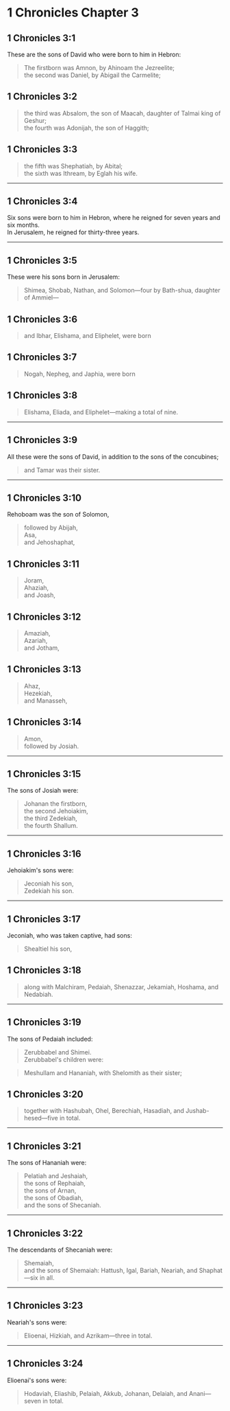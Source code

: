 # 1 Chronicles Chapter 3

## 1 Chronicles 3:1

These are the sons of David who were born to him in Hebron:

> The firstborn was Amnon, by Ahinoam the Jezreelite;  
> the second was Daniel, by Abigail the Carmelite;

## 1 Chronicles 3:2

> the third was Absalom, the son of Maacah, daughter of Talmai king of Geshur;  
> the fourth was Adonijah, the son of Haggith;

## 1 Chronicles 3:3

> the fifth was Shephatiah, by Abital;  
> the sixth was Ithream, by Eglah his wife.

---

## 1 Chronicles 3:4

Six sons were born to him in Hebron, where he reigned for seven years and six months.  
In Jerusalem, he reigned for thirty-three years.

---

## 1 Chronicles 3:5

These were his sons born in Jerusalem:

> Shimea, Shobab, Nathan, and Solomon—four by Bath-shua, daughter of Ammiel—

## 1 Chronicles 3:6

> and Ibhar, Elishama, and Eliphelet, were born

## 1 Chronicles 3:7

> Nogah, Nepheg, and Japhia, were born

## 1 Chronicles 3:8

> Elishama, Eliada, and Eliphelet—making a total of nine.

---

## 1 Chronicles 3:9

All these were the sons of David, in addition to the sons of the concubines;

> and Tamar was their sister.

---

## 1 Chronicles 3:10

Rehoboam was the son of Solomon,

> followed by Abijah,  
> Asa,  
> and Jehoshaphat,

## 1 Chronicles 3:11

> Joram,  
> Ahaziah,  
> and Joash,

## 1 Chronicles 3:12

> Amaziah,  
> Azariah,  
> and Jotham,

## 1 Chronicles 3:13

> Ahaz,  
> Hezekiah,  
> and Manasseh,

## 1 Chronicles 3:14

> Amon,  
> followed by Josiah.

---

## 1 Chronicles 3:15

The sons of Josiah were:

> Johanan the firstborn,  
> the second Jehoiakim,  
> the third Zedekiah,  
> the fourth Shallum.

---

## 1 Chronicles 3:16

Jehoiakim's sons were:

> Jeconiah his son,  
> Zedekiah his son.

---

## 1 Chronicles 3:17

Jeconiah, who was taken captive, had sons:

> Shealtiel his son,

## 1 Chronicles 3:18

> along with Malchiram, Pedaiah, Shenazzar, Jekamiah, Hoshama, and Nedabiah.

---

## 1 Chronicles 3:19

The sons of Pedaiah included:

> Zerubbabel and Shimei.  
> Zerubbabel's children were:

> Meshullam and Hananiah, with Shelomith as their sister;

## 1 Chronicles 3:20

> together with Hashubah, Ohel, Berechiah, Hasadiah, and Jushab-hesed—five in total.

---

## 1 Chronicles 3:21

The sons of Hananiah were:

> Pelatiah and Jeshaiah,  
> the sons of Rephaiah,  
> the sons of Arnan,  
> the sons of Obadiah,  
> and the sons of Shecaniah.

---

## 1 Chronicles 3:22

The descendants of Shecaniah were:

> Shemaiah,  
> and the sons of Shemaiah: Hattush, Igal, Bariah, Neariah, and Shaphat—six in all.

---

## 1 Chronicles 3:23

Neariah's sons were:

> Elioenai, Hizkiah, and Azrikam—three in total.

---

## 1 Chronicles 3:24

Elioenai's sons were:

> Hodaviah, Eliashib, Pelaiah, Akkub, Johanan, Delaiah, and Anani—seven in total.
